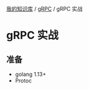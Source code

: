 [我的知识库](../README.md) / [gRPC](zz_gneratered_mdi.md) / gRPC 实战

# gRPC 实战

## 准备

- golang 1.13+
- Protoc
